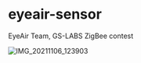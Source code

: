 # eyeair-sensor
EyeAir Team, GS-LABS ZigBee contest 

![IMG_20211106_123903](https://user-images.githubusercontent.com/92623193/140651821-3ed7367c-fe7a-48ab-aa7f-7db5e20de1ef.jpg)
